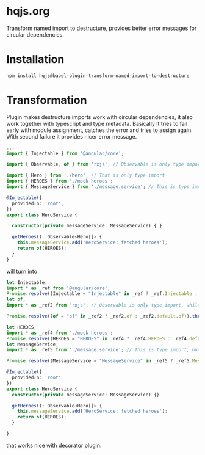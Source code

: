 # hqjs.org
Transform named import to destructure, provides better error messages for circular dependencies.

# Installation
```sh
npm install hqjs@babel-plugin-transform-named-import-to-destructure
```

# Transformation
Plugin makes destructure imports work with circular dependencies, it also work together with typescript and type metadata. Basically it tries to fail early with module assignment, catches the error and tries to assign again. With second failure it provides nicer error message.
```ts
...
import { Injectable } from '@angular/core';

import { Observable, of } from 'rxjs'; // Observable is only type import, while of is regular import

import { Hero } from './hero'; // That is only type import
import { HEROES } from './mock-heroes';
import { MessageService } from './message.service'; // This is type import, but it is required for metadata

@Injectable({
  providedIn: 'root',
})
export class HeroService {

  constructor(private messageService: MessageService) { }

  getHeroes(): Observable<Hero[]> {
    this.messageService.add('HeroService: fetched heroes');
    return of(HEROES);
  }
}

```

will turn into
```ts
let Injectable;
import * as _ref from '@angular/core';
Promise.resolve((Injectable = "Injectable" in _ref ? _ref.Injectable : _ref.default.Injectable)).then(() => (Injectable = "Injectable" in _ref ? _ref.Injectable : _ref.default.Injectable)).catch(() => console.error("Unable to resolve cyclic dependencies between module \"\" and \"@angular/core\" while requesting \"Injectable as Injectable\". Try to import \"\" before \"@angular/core\" in a parent module"));
let of;
import * as _ref2 from 'rxjs'; // Observable is only type import, while of is regular import

Promise.resolve((of = "of" in _ref2 ? _ref2.of : _ref2.default.of)).then(() => (of = "of" in _ref2 ? _ref2.of : _ref2.default.of)).catch(() => console.error("Unable to resolve cyclic dependencies between module \"\" and \"rxjs\" while requesting of as of\". Try to import \"\" before \"rxjs\" in a parent module"));

let HEROES;
import * as _ref4 from './mock-heroes';
Promise.resolve((HEROES = "HEROES" in _ref4 ? _ref4.HEROES : _ref4.default.HEROES)).then(() => (HEROES = "HEROES" in _ref4 ? _ref4.HEROES : _ref4.default.HEROES)).catch(() => console.error("Unable to resolve cyclic dependencies between module \"\" and \"./mock-heroes\" while requesting \"HEROES as HEROES\". Try to import \"\" before \"./mock-heroes\" in a parent module"));
let MessageService;
import * as _ref5 from './message.service'; // This is type import, but it is required for metadata

Promise.resolve((MessageService = "MessageService" in _ref5 ? _ref5.MessageService : _ref5.default.MessageService)).then(() => (MessageService = "MessageService" in _ref5 ? _ref5.MessageService : _ref5.default.MessageService)).catch(() => console.error("Unable to resolve cyclic dependencies between module \"\" and \"./message.service\" while requesting \"MessageService as MessageService\". Try to import \"\" before \"./message.service\" in a parent module"));

@Injectable({
  providedIn: 'root'
})
export class HeroService {
  constructor(private messageService: MessageService) {}

  getHeroes(): Observable<Hero[]> {
    this.messageService.add('HeroService: fetched heroes');
    return of(HEROES);
  }

}

```

that works nice with decorator plugin.
